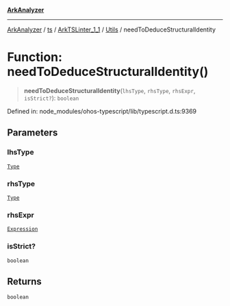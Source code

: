 [**ArkAnalyzer**](../../../../../../../../README.md)

***

[ArkAnalyzer](../../../../../../../../globals.md) / [ts](../../../../../README.md) / [ArkTSLinter\_1\_1](../../../README.md) / [Utils](../README.md) / needToDeduceStructuralIdentity

# Function: needToDeduceStructuralIdentity()

> **needToDeduceStructuralIdentity**(`lhsType`, `rhsType`, `rhsExpr`, `isStrict?`): `boolean`

Defined in: node\_modules/ohos-typescript/lib/typescript.d.ts:9369

## Parameters

### lhsType

[`Type`](../../../../../interfaces/Type.md)

### rhsType

[`Type`](../../../../../interfaces/Type.md)

### rhsExpr

[`Expression`](../../../../../interfaces/Expression.md)

### isStrict?

`boolean`

## Returns

`boolean`
